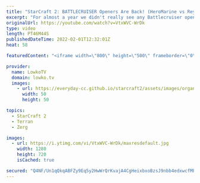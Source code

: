 ```yaml
---
title: "StarCraft 2: BATTLECRUISER Openers Are Back! (HeroMarine vs Reynor)"
excerpt: "For almost a year we didn't really see any Battlecruiser openers at the professional level of StarCraft 2. Recently we've seen it more regularly again, from the best players in the world.  Support my work on Patreon: https://www.patreon.com/lowkotv Become a YouTube member: https://lowko.tv/join  More"
originalUrl: https://youtube.com/watch?v=VtxWVC-WrDk
type: video
length: PT46M44S
publishedDateTime: 2022-02-01T12:32:01Z
heat: 58

featuredContent: "<iframe width=\"800\" height=\"500\" frameborder=\"0\" src=\"https://www.youtube.com/embed/VtxWVC-WrDk\" allow=\"accelerometer; autoplay; encrypted-media; gyroscope; picture-in-picture\" allowfullscreen></iframe>"

provider:
  name: LowkoTV
  domain: lowko.tv
  images:
    - url: https://everyday-cc.github.io/starcraft2/assets/images/organizations/lowko.tv-50x50.jpg
      width: 50
      height: 50

topics:
  - StarCraft 2
  - Terran
  - Zerg

images:
  - url: https://i.ytimg.com/vi/VtxWVC-WrDk/maxresdefault.jpg
    width: 1280
    height: 720
    isCached: true

secured: "Q4NF/Un1qQkqABFZy9Eq5y2HwWrQrKvajA4CgHeixbxoBzsJ9nbb4edxwcfMPzjckMZAMqqxAtUzSOboq6Y1X4ITSzCiwWb2XMfWy+0OtJKX1Fwy/9yS/hu1vw4wG7kKzlnL5bL1rj4o+phsbl1fVtmx+cAd30YHIxq5prCy6eaVDx8U5ODObBotK8QvJCS90xAU9JeG6S3s9A2JL55JN4tvOZJH47d0p0JuHzEUdHt0z/FBINIMPa2G4vzO80PqHJh28KRE51oCYUevftXSWVZCQOSq/Bh5kWDTE4gPGpZ5HsJKfad5CpXikrBQ9qNNzol9Ppge+mvm84sU/zKvtMNDjgAWfA02ZVIWSvIF9Zjwv7UU+sV8gRcaq2L+iygzR30tHbzntQHbWZO1JXdZsXF06+amEKag+W0k+yOgAO0L080N7NjxkzX5ZZVXFLla;YJ6b8jz4bBbsR6U/IrARKw=="
---
```


